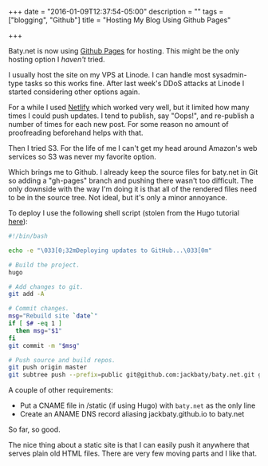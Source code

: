 +++
date = "2016-01-09T12:37:54-05:00"
description = ""
tags = ["blogging", "Github"]
title = "Hosting My Blog Using Github Pages"

+++

Baty.net is now using [Github Pages](https://pages.github.com) for hosting. This
might be the only hosting option I _haven't_ tried.

I usually host the site on my VPS at Linode. I can handle most sysadmin-type
tasks so this works fine. After last week's DDoS attacks at Linode I started
considering other options again.

<!--more-->

For a while I used [Netlify](https://www.netlify.com) which worked very
well, but it limited how many times I could push updates. I tend to publish,
say "Oops!", and re-publish a number of times for each new post. For some reason
no amount of proofreading beforehand helps with that.

Then I tried S3. For the life of me I can't get my head around Amazon's web
services so S3 was never my favorite option.

Which brings me to Github. I already keep the source files for baty.net in Git
so adding a "gh-pages" branch and pushing there wasn't too difficult. The only
downside with the way I'm doing it is that all of the rendered files need to be
in the source tree. Not ideal, but it's only a minor annoyance.

To deploy I use the following shell script (stolen from the Hugo tutorial
[here](http://gohugo.io/tutorials/github-pages-blog/)):

~~~bash
#!/bin/bash

echo -e "\033[0;32mDeploying updates to GitHub...\033[0m"

# Build the project.
hugo

# Add changes to git.
git add -A

# Commit changes.
msg="Rebuild site `date`"
if [ $# -eq 1 ]
  then msg="$1"
fi
git commit -m "$msg"

# Push source and build repos.
git push origin master
git subtree push --prefix=public git@github.com:jackbaty/baty.net.git gh-pages
~~~

A couple of other requirements:

- Put a CNAME file in /static (if using Hugo) with `baty.net` as the only line
- Create an ANAME DNS record aliasing jackbaty.github.io to baty.net

So far, so good.

The nice thing about a static site is that I can easily push it
anywhere that serves plain old HTML files. There are very few moving parts
and I like that.
